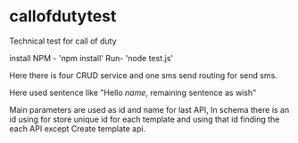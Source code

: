 # callofdutytest
Technical test for call of duty

install NPM - 'npm install'
Run- 'node test.js'

Here there is four  CRUD service and one sms send routing for send sms.

Here used sentence like "Hello $name$, remaining sentence as wish"

Main parameters are used as id and name for last API, In schema there is an id using for store unique id for each template and using that id finding the each API except Create template api. 